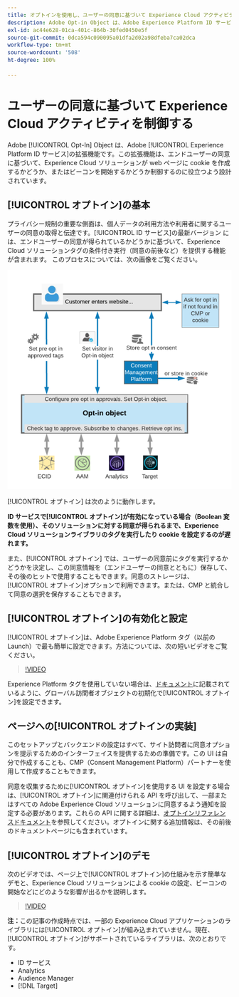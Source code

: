```yaml
---
title: オプトインを使用し、ユーザーの同意に基づいて Experience Cloud アクティビティを制御する
description: Adobe Opt-in Object は、Adobe Experience Platform ID サービスの拡張機能で、エンドユーザーの同意に基づいて、Experience Cloud ソリューションが web ページに cookie を作成するかどうか、またはビーコンを開始するかどうかを制御するのに役立つよう設計されています。
exl-id: ac44e628-01ca-401c-864b-30fed0450e5f
source-git-commit: 0dca594c090095a01dfa2d02a98dfeba7ca02dca
workflow-type: tm+mt
source-wordcount: '508'
ht-degree: 100%

---
```


# ユーザーの同意に基づいて Experience Cloud アクティビティを制御する

Adobe [!UICONTROL Opt-In] Object は、Adobe [!UICONTROL Experience Platform ID サービス]の拡張機能です。この拡張機能は、エンドユーザーの同意に基づいて、Experience Cloud ソリューションが web ページに cookie を作成するかどうか、またはビーコンを開始するかどうか制御するのに役立つよう設計されています。

## [!UICONTROL オプトイン]の基本

プライバシー規制の重要な側面は、個人データの利用方法や利用者に関するユーザーの同意の取得と伝達です。[!UICONTROL ID サービス]の最新バージョン には、エンドユーザーの同意が得られているかどうかに基づいて、Experience Cloud ソリューションタグの条件付き実行（同意の前後など）を提供する機能が含まれます。 このプロセスについては、次の画像をご覧ください。

![ [!UICONTROL オプトイン]の仕組みを示す図 ](assets/opt-in.png)

[!UICONTROL オプトイン] は次のように動作します。

**ID サービスで[!UICONTROL オプトイン]が有効になっている場合（Boolean 変数を使用）、そのソリューションに対する同意が得られるまで、Experience Cloud ソリューションライブラリのタグを実行したり cookie を設定するのが遅れます。**

また、[!UICONTROL オプトイン] では、ユーザーの同意前にタグを実行するかどうかを決定し、この同意情報を（エンドユーザーの同意とともに）保存して、その後のヒットで使用することもできます。同意のストレージは、[!UICONTROL オプトイン]オプションで利用できます。または、CMP と統合して同意の選択を保存することもできます。

## [!UICONTROL オプトイン]の有効化と設定

[!UICONTROL オプトイン]は、Adobe Experience Platform タグ（以前の Launch）で最も簡単に設定できます。方法については、次の短いビデオをご覧ください。

>[!VIDEO](https://video.tv.adobe.com/v/26431/?quality=12)

Experience Platform タグを使用していない場合は、[ドキュメント](https://experienceleague.adobe.com/docs/id-service/using/implementation/opt-in-service/getting-started.html?lang=ja)に記載されているように、グローバル訪問者オブジェクトの初期化で[!UICONTROL オプトイン]を設定できます。

## ページへの[!UICONTROL オプトインの実装]

このセットアップとバックエンドの設定はすべて、サイト訪問者に同意オプションを提示するためのインターフェイスを提供するための準備です。この UI は自分で作成することも、CMP（Consent Management Platform）パートナーを使用して作成することもできます。

同意を収集するために[!UICONTROL オプトイン]を使用する UI を設定する場合は、[!UICONTROL オプトイン]に関連付けられる API を呼び出して、一部またはすべての Adobe Experience Cloud ソリューションに同意するよう通知を設定する必要があります。これらの API に関する詳細は、[オプトインリファレンスドキュメント](https://experienceleague.adobe.com/docs/id-service/using/implementation/opt-in-service/api.html?lang=ja)を参照してください。オプトインに関する追加情報は、その前後のドキュメントページにも含まれています。

## [!UICONTROL オプトイン]のデモ

次のビデオでは、ページ上で[!UICONTROL オプトイン]の仕組みを示す簡単なデモと、Experience Cloud ソリューションによる cookie の設定、ビーコンの開始などにどのような影響が出るかを説明します。

>[!VIDEO](https://video.tv.adobe.com/v/26432/?quality=12)

**注：**&#x200B;この記事の作成時点では、一部の Experience Cloud アプリケーションのライブラリには[!UICONTROL オプトイン]が組み込まれていません。現在、[!UICONTROL オプトイン]がサポートされているライブラリは、次のとおりです。

* ID サービス
* Analytics
* Audience Manager
* [!DNL Target]
